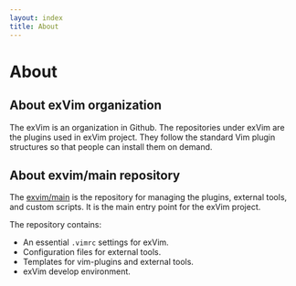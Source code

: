 ```yaml
---
layout: index
title: About
---
```


# About

## About exVim organization

The exVim is an organization in Github. The repositories under exVim are the plugins used in
exVim project. They follow the standard Vim plugin structures so that people can install them on
demand.

## About exvim/main repository

The [exvim/main](https://github.com/exvim/main#installation) is the repository for 
managing the plugins, external tools, and custom scripts. It is the main entry point for the
exVim project. 

The repository contains:

- An essential `.vimrc` settings for exVim.
- Configuration files for external tools.
- Templates for vim-plugins and external tools.
- exVim develop environment.
